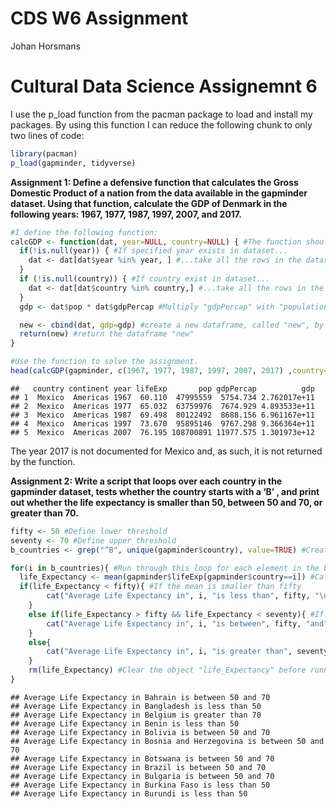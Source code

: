CDS W6 Assignment
================
Johan Horsmans

# Cultural Data Science Assignemnt 6

I use the p\_load function from the pacman package to load and install
my packages. By using this function I can reduce the following chunk to
only two lines of code:

``` r
library(pacman)
p_load(gapminder, tidyverse)
```

**Assignment 1: Define a defensive function that calculates the Gross
Domestic Product of a nation from the data available in the gapminder
dataset. Using that function, calculate the GDP of Denmark in the
following years: 1967, 1977, 1987, 1997, 2007, and 2017.**

``` r
#I define the following function:
calcGDP <- function(dat, year=NULL, country=NULL) { #The function should take data, year and country as arguments)
  if(!is.null(year)) { #If specified year exists in dataset...
    dat <- dat[dat$year %in% year, ] #...take all the rows in the dataset where the value in the column "year" is equal to the specified year
  }
  if (!is.null(country)) { #If country exist in dataset...
    dat <- dat[dat$country %in% country,] #...take all the rows in the dataset, (from the last "if-statement"), where the value in the column "country" is equal to the specified country
  }
  gdp <- dat$pop * dat$gdpPercap #Multiply "gdpPercap" with "population" (in the dataset) and save the results in a list called "gdp"

  new <- cbind(dat, gdp=gdp) #create a new dataframe, called "new", by adding the "gdp"-list as a column, called "gdp" to the "dat" dataframe (which has been created throughout the function).
  return(new) #return the dataframe "new"
}

#Use the function to solve the assignment.
head(calcGDP(gapminder, c(1967, 1977, 1987, 1997, 2007, 2017) ,country="Mexico"),n=7)
```

    ##   country continent year lifeExp       pop gdpPercap          gdp
    ## 1  Mexico  Americas 1967  60.110  47995559  5754.734 2.762017e+11
    ## 2  Mexico  Americas 1977  65.032  63759976  7674.929 4.893533e+11
    ## 3  Mexico  Americas 1987  69.498  80122492  8688.156 6.961167e+11
    ## 4  Mexico  Americas 1997  73.670  95895146  9767.298 9.366364e+11
    ## 5  Mexico  Americas 2007  76.195 108700891 11977.575 1.301973e+12

The year 2017 is not documented for Mexico and, as such, it is not
returned by the function.

**Assignment 2: Write a script that loops over each country in the
gapminder dataset, tests whether the country starts with a ‘B’ , and
print out whether the life expectancy is smaller than 50, between 50 and
70, or greater than 70.**

``` r
fifty <- 50 #Define lower threshold
seventy <- 70 #Define upper threshold
b_countries <- grep("^B", unique(gapminder$country), value=TRUE) #Create a list with all the countries starting with a "B"

for(i in b_countries){ #Run through this loop for each element in the b_countries list
  life_Expectancy <- mean(gapminder$lifeExp[gapminder$country==i]) #Calculate the mean life expectancy for "i"-country and save it in object "life_Expectancy"
  if(life_Expectancy < fifty){ #If the mean is smaller than fifty
        cat("Average Life Expectancy in", i, "is less than", fifty, "\n") #...print the following sentence and end it with a line break
    }
    else if(life_Expectancy > fifty && life_Expectancy < seventy){ #If the mean is larger than fifty and smaller than seventy
        cat("Average Life Expectancy in", i, "is between", fifty, "and", seventy, "\n") #...print the following sentence and end it with a line break
    }
    else{
        cat("Average Life Expectancy in", i, "is greater than", seventy, "\n") #If the two above statements are not true print the following sentence and end it with a line break.
    }
    rm(life_Expectancy) #Clear the object "life_Expectancy" before running the loop again.
}
```

    ## Average Life Expectancy in Bahrain is between 50 and 70 
    ## Average Life Expectancy in Bangladesh is less than 50 
    ## Average Life Expectancy in Belgium is greater than 70 
    ## Average Life Expectancy in Benin is less than 50 
    ## Average Life Expectancy in Bolivia is between 50 and 70 
    ## Average Life Expectancy in Bosnia and Herzegovina is between 50 and 70 
    ## Average Life Expectancy in Botswana is between 50 and 70 
    ## Average Life Expectancy in Brazil is between 50 and 70 
    ## Average Life Expectancy in Bulgaria is between 50 and 70 
    ## Average Life Expectancy in Burkina Faso is less than 50 
    ## Average Life Expectancy in Burundi is less than 50
